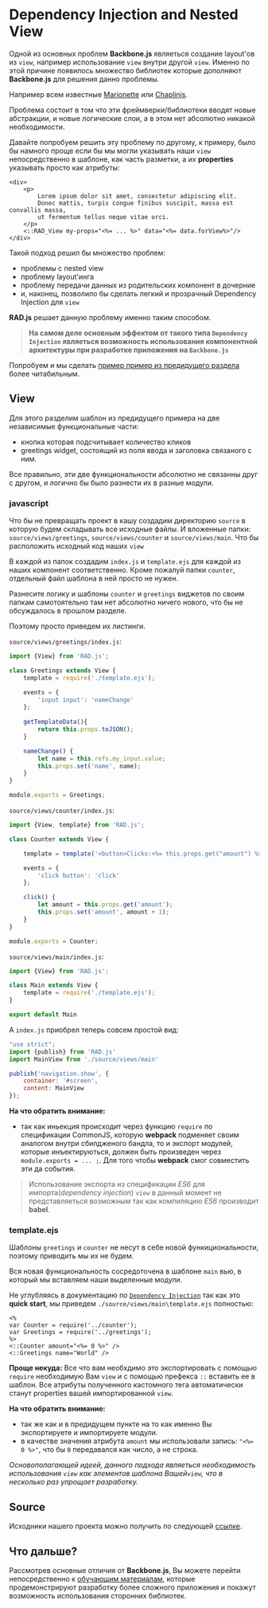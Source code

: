 # Dependency Injection and Nested View

Одной из основных проблем **Backbone.js** являеться создание layout'ов из `view`, например использование `view` внутри другой `view`. Именно по этой причине появилось множество библиотек которые дополняют **Backbone.js** для решения данно проблемы.

Например всем известные [Marionette](http://marionettejs.com/) или [Chaplinjs](http://chaplinjs.org/).

Проблема состоит в том что эти фреймверки/библиотеки вводят новые абстракции, и новые логические слои, а в этом нет абсолютно никакой необходимости.

Давайте попробуем решить эту проблему по другому, к примеру, было бы намного проще если бы мы могли указывать наши `view` непосредственно в шаблоне, как часть разметки, а их **properties** указывать просто как атрибуты:

```ejs
<div>
	<p>
		Lorem ipsum dolor sit amet, consectetur adipiscing elit. 
		Donec mattis, turpis congue finibus suscipit, massa est convallis massa,
		ut fermentum tellus neque vitae orci.
	</p>
	<::RAD_View my-props="<%= ... %>" data="<%= data.forView%>"/>
</div>
```

Такой подход решил бы множество проблем: 

* проблемы с nested view
* проблему layout'инга
* проблему передачи данных из родительских компонент в дочерние
* и, наконец, позволило бы сделать легкий и прозрачный Dependency Injection для `view`

**RAD.js** решает данную проблему именно таким способом.

> **На самом деле основным эффектом от такого типа `Dependency Injection` являеться возможность использования компонентной архитектуры при разработке приложения на `Backbone.js`**

Попробуем и мы сделать [пример пример из предидущего раздела](DOM.md) более читабильным.

## View

Для этого разделим шаблон из предидущего примера на две независимые функциональные части:

* кнопка которая подсчитывает количество кликов
* greetings widget, состоящий из поля ввода и заголовка связаного с ним.

Все правильно, эти две функциональности абсолютно не связанны друг с другом, и логично бы было разнести их в разные модули.

### javascript

Что бы не превращать проект в кашу создадим директорию `source` в которую будем складывать все исходные файлы. И вложенные папки: `source/views/greetings`, `source/views/counter` и `source/views/main`. Что бы расположить исходный код наших `view`

В каждой из папок создадим `index.js` и `template.ejs` для каждой из наших компонент соответственно. Кроме пожалуй папки `counter`, отдельный файл шаблона в ней просто не нужен.

Разнесите логику и шаблоны `counter` и `greetings` виджетов по своим папкам самотоятельно там нет абсолютно ничего нового, что бы не обсуждалось в прошлом разделе.

Поэтому просто приведем их листинги.

`source/views/greetings/index.js`:

```javascript
import {View} from 'RAD.js';

class Greetings extends View {
    template = require('./template.ejs');

    events = {
        'input input': 'nameChange'
    };
    
    getTemplateData(){
        return this.props.toJSON();
    }

    nameChange() {
        let name = this.refs.my_input.value;
        this.props.set('name', name);
    }
}

module.exports = Greetings;
```

`source/views/counter/index.js`:

```javascript
import {View, template} from 'RAD.js';

class Counter extends View {

    template = template('<button>Clicks:<%= this.props.get("amount") %></button>');

    events = {
        'click button': 'click'
    };

    click() {
        let amount = this.props.get('amount');
        this.props.set('amount', amount + 1);
    }
}

module.exports = Counter;
```

`source/views/main/index.js`:

```javascript
import {View} from 'RAD.js';

class Main extends View {
    template = require('./template.ejs');
}

export default Main
```

А `index.js` приобрел теперь совсем простой вид:

```javascript
"use strict";
import {publish} from 'RAD.js'
import MainView from './source/views/main'

publish('navigation.show', {
    container: '#screen',
    content: MainView
});
``` 
**На что обратить внимание:**

* так как иньекция происходит через функцию `require` по спецификации CommonJS, которую **webpack** подменяет своим аналогом внутри сбилдженого бандла, то и экспорт модулей, которые инъектируються, должен быть произведен через `module.exports = ... ;`. Для того чтобы **webpack** смог совместить эти да события.

> Использование экспорта из спецификации *ES6* для импорта(*dependency injection*) `view` в данный момент не представляеться возможным так как компиляцию *ES6* производит **babel**.

### template.ejs

Шаблоны `greetings` и `counter` не несут в себе новой функициональности, поэтому приводить мы их не будем.

Вся новая функциональность сосредоточена в шаблоне `main` вью, в который мы вставляем наши выделенные модули.

Не углубляясь в документацию по [`Dependency Injection`](../basics/Injection.md) так как это **quick start**, мы приведем `./source/views/main\template.ejs` полностью:

```ejs
<%
var Counter = require('../counter');
var Greetings = require('../greetings');
%>
<::Counter amount="<%= 0 %>" />
<::Greetings name="World" />
```

**Проще некуда:** Все что вам необхдимо это экспортировать с помощью `require` необходимую Вам `view` и с помощью префекса `::` вставить ее в шаблон. Все атрибуты полученного кастомного тега автоматически станут properties вашей импортированной `view`.

**На что обратить внимание:**

* так же как и в предидущем пункте на то как именно Вы экспортируете и импортируете модули.
* в качестве значения атрибута `amount` мы использовали запись: `"<%= 0 %>"`, что бы `0` передавался как число, а не строка.

*Основополагающей идеей, данного подхода являеться необходимость использования `view` как элементов шаблона Вашей`view`, что в несколько раз упрощает разработку.*

## Source

Исходники нашего проекта можно получить по следующей [ссылке](source/3.zip).

## Что дальше?

Рассмотрев основные отличия от **Backbone.js**, Вы можете перейти непосредственно к [обучающим материалам](../tutorial/Tutorial.md), которые продемонстрируют разработку более сложного приложения и покажут возможность использования сторонних библиотек.